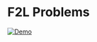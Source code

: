 # F2L Problems

[![Demo](https://img.shields.io/website?label=demo&url=https%3A%2F%2Fakiradeveloper.github.io%2Frubikmaster%2Ff2l%2F)](https://akiradeveloper.github.io/rubikmaster/f2l/)
